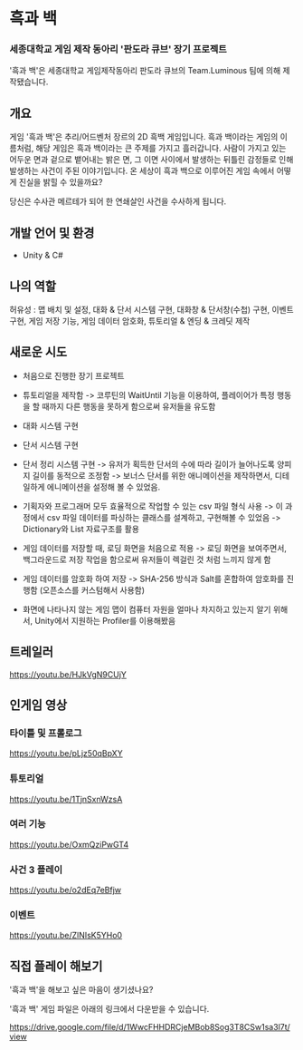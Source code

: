 # 흑과 백
### 세종대학교 게임 제작 동아리 '판도라 큐브' 장기 프로젝트

'흑과 백'은 세종대학교 게임제작동아리 판도라 큐브의 Team.Luminous 팀에 의해 제작됐습니다.

## 개요

게임 '흑과 백'은 추리/어드벤처 장르의 2D 흑백 게임입니다. 흑과 백이라는 게임의 이름처럼, 해당 게임은 흑과 백이라는 큰 주제를 가지고 흘러갑니다. 사람이 가지고 있는 어두운 면과 겉으로 뱉어내는 밝은 면, 그 이면 사이에서 발생하는 뒤틀린 감정들로 인해 발생하는 사건이 주된 이야기입니다. 온 세상이 흑과 백으로 이루어진 게임 속에서 어떻게 진실을 밝힐 수 있을까요?

당신은 수사관 메르테가 되어 한 연쇄살인 사건을 수사하게 됩니다.

## 개발 언어 및 환경

* Unity & C#

## 나의 역할

허유성 : 맵 배치 및 설정, 대화 & 단서 시스템 구현, 대화창 & 단서창(수첩) 구현, 이벤트 구현, 게임 저장 기능, 게임 데이터 암호화, 튜토리얼 & 엔딩 & 크레딧 제작

## 새로운 시도

* 처음으로 진행한 장기 프로젝트

* 튜토리얼을 제작함
  -> 코루틴의 WaitUntil 기능을 이용하여, 플레이어가 특정 행동을 할 때까지 다른 행동을 못하게 함으로써 유저들을 유도함

* 대화 시스템 구현 

* 단서 시스템 구현

* 단서 정리 시스템 구현
  -> 유저가 획득한 단서의 수에 따라 길이가 늘어나도록 양피지 길이를 동적으로 조정함
  -> 보너스 단서를 위한 애니메이션을 제작하면서, 디테일하게 에니메이션을 설정해 볼 수 있었음.

* 기획자와 프로그래머 모두 효율적으로 작업할 수 있는 csv 파일 형식 사용
  -> 이 과정에서 csv 파일 데이터를 파싱하는 클래스를 설계하고, 구현해볼 수 있었음
  -> Dictionary와 List 자료구조를 활용

* 게임 데이터를 저장할 때, 로딩 화면을 처음으로 적용
  -> 로딩 화면을 보여주면서, 백그라운드로 저장 작업을 함으로써 유저들이 렉걸린 것 처럼 느끼지 않게 함

* 게임 데이터를 암호화 하여 저장
  -> SHA-256 방식과 Salt를 혼합하여 암호화를 진행함 (오픈소스를 커스텀해서 사용함)

* 화면에 나타나지 않는 게임 맵이 컴퓨터 자원을 얼마나 차지하고 있는지 알기 위해서, Unity에서 지원하는 Profiler를 이용해봤음


## 트레일러
https://youtu.be/HJkVgN9CUjY

## 인게임 영상

### 타이틀 및 프롤로그
https://youtu.be/pLjz50qBpXY 

### 튜토리얼
https://youtu.be/1TjnSxnWzsA

### 여러 기능
https://youtu.be/OxmQziPwGT4

### 사건 3 플레이
https://youtu.be/o2dEq7eBfjw

### 이벤트
https://youtu.be/ZlNIsK5YHo0


## 직접 플레이 해보기

'흑과 백'을 해보고 싶은 마음이 생기셨나요?

'흑과 백' 게임 파일은 아래의 링크에서 다운받을 수 있습니다.

https://drive.google.com/file/d/1WwcFHHDRCjeMBob8Sog3T8CSw1sa3l7t/view
